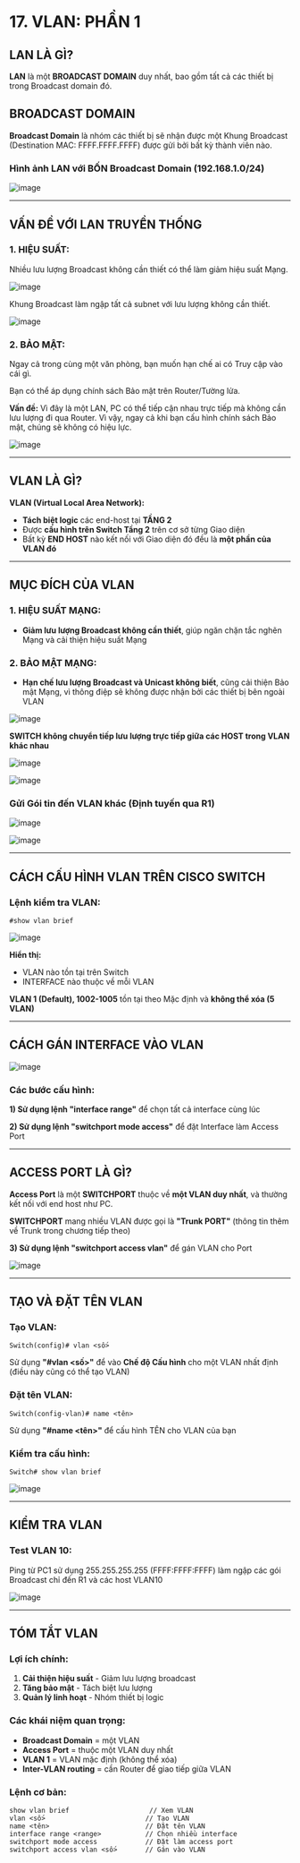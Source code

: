 # 17. VLAN: PHẦN 1

## LAN LÀ GÌ?

**LAN** là một **BROADCAST DOMAIN** duy nhất, bao gồm tất cả các thiết bị trong Broadcast domain đó.

## BROADCAST DOMAIN

**Broadcast Domain** là nhóm các thiết bị sẽ nhận được một Khung Broadcast (Destination MAC: FFFF.FFFF.FFFF) được gửi bởi bất kỳ thành viên nào.

### Hình ảnh LAN với BỐN Broadcast Domain (192.168.1.0/24)

![image](https://github.com/psaumur/CCNA/assets/106411237/de712483-e881-41f5-9525-576216186498)

---

## VẤN ĐỀ VỚI LAN TRUYỀN THỐNG

### 1. HIỆU SUẤT:
Nhiều lưu lượng Broadcast không cần thiết có thể làm giảm hiệu suất Mạng.

![image](https://github.com/psaumur/CCNA/assets/106411237/a807fdc5-27b9-4735-8b8d-51bdc0c91a8c)

Khung Broadcast làm ngập tất cả subnet với lưu lượng không cần thiết.

![image](https://github.com/psaumur/CCNA/assets/106411237/fcd03904-a193-4423-8940-09be1df1bd2c)

### 2. BẢO MẬT:
Ngay cả trong cùng một văn phòng, bạn muốn hạn chế ai có Truy cập vào cái gì.

Bạn có thể áp dụng chính sách Bảo mật trên Router/Tường lửa.

**Vấn đề:** Vì đây là một LAN, PC có thể tiếp cận nhau trực tiếp mà không cần lưu lượng đi qua Router. Vì vậy, ngay cả khi bạn cấu hình chính sách Bảo mật, chúng sẽ không có hiệu lực.

![image](https://github.com/psaumur/CCNA/assets/106411237/7bd562fc-7dff-4692-81d7-c026b007df8f)

---

## VLAN LÀ GÌ?

**VLAN (Virtual Local Area Network):**

- **Tách biệt logic** các end-host tại **TẦNG 2**
- Được **cấu hình trên Switch Tầng 2** trên cơ sở từng Giao diện
- Bất kỳ **END HOST** nào kết nối với Giao diện đó đều là **một phần của VLAN đó**

---

## MỤC ĐÍCH CỦA VLAN

### 1. HIỆU SUẤT MẠNG:
- **Giảm lưu lượng Broadcast không cần thiết**, giúp ngăn chặn tắc nghẽn Mạng và cải thiện hiệu suất Mạng

### 2. BẢO MẬT MẠNG:
- **Hạn chế lưu lượng Broadcast và Unicast không biết**, cũng cải thiện Bảo mật Mạng, vì thông điệp sẽ không được nhận bởi các thiết bị bên ngoài VLAN

![image](https://github.com/psaumur/CCNA/assets/106411237/fae2f1ed-ffc3-4d91-adf7-16a67c2dc5aa)

**SWITCH không chuyển tiếp lưu lượng trực tiếp giữa các HOST trong VLAN khác nhau**

![image](https://github.com/psaumur/CCNA/assets/106411237/2e5834e9-9096-46eb-bb96-ba8459338107)

![image](https://github.com/psaumur/CCNA/assets/106411237/3046f727-fad4-421e-85ef-63a73e109f83)

### Gửi Gói tin đến VLAN khác (Định tuyến qua R1)

![image](https://github.com/psaumur/CCNA/assets/106411237/7090ef6d-ce8c-454f-b80d-f6dfd82745c8)

![image](https://github.com/psaumur/CCNA/assets/106411237/b7237602-5b46-4c31-bd75-2e50e0fb1017)

---

## CÁCH CẤU HÌNH VLAN TRÊN CISCO SWITCH

### Lệnh kiểm tra VLAN:

```
#show vlan brief
```

![image](https://github.com/psaumur/CCNA/assets/106411237/13ce8382-6aea-484e-9580-d91c98189522)

**Hiển thị:**
- VLAN nào tồn tại trên Switch
- INTERFACE nào thuộc về mỗi VLAN

**VLAN 1 (Default), 1002-1005** tồn tại theo Mặc định và **không thể xóa (5 VLAN)**

---

## CÁCH GÁN INTERFACE VÀO VLAN

![image](https://github.com/psaumur/CCNA/assets/106411237/ed31145d-7949-4c68-b88a-97716beaf074)

### Các bước cấu hình:

**1) Sử dụng lệnh "interface range"** để chọn tất cả interface cùng lúc

**2) Sử dụng lệnh "switchport mode access"** để đặt Interface làm Access Port

---

## ACCESS PORT LÀ GÌ?

**Access Port** là một **SWITCHPORT** thuộc về **một VLAN duy nhất**, và thường kết nối với end host như PC.

**SWITCHPORT** mang nhiều VLAN được gọi là **"Trunk PORT"** (thông tin thêm về Trunk trong chương tiếp theo)

**3) Sử dụng lệnh "switchport access vlan"** để gán VLAN cho Port

![image](https://github.com/psaumur/CCNA/assets/106411237/b1bdb937-3707-496f-bc49-445df354d16b)

---

## TẠO VÀ ĐẶT TÊN VLAN

### Tạo VLAN:
```
Switch(config)# vlan <số>
```
Sử dụng **"#vlan <số>"** để vào **Chế độ Cấu hình** cho một VLAN nhất định (điều này cũng có thể tạo VLAN)

### Đặt tên VLAN:
```
Switch(config-vlan)# name <tên>
```
Sử dụng **"#name <tên>"** để cấu hình TÊN cho VLAN của bạn

### Kiểm tra cấu hình:
```
Switch# show vlan brief
```

![image](https://github.com/psaumur/CCNA/assets/106411237/2f7d26d8-9b2a-43a3-b213-fec4f984a309)

---

## KIỂM TRA VLAN

### Test VLAN 10:

Ping từ PC1 sử dụng 255.255.255.255 (FFFF:FFFF:FFFF) làm ngập các gói Broadcast chỉ đến R1 và các host VLAN10

![image](https://github.com/psaumur/CCNA/assets/106411237/5c64e485-f492-4436-9c1d-3a1ab20fbe05)

---

## TÓM TẮT VLAN

### Lợi ích chính:
1. **Cải thiện hiệu suất** - Giảm lưu lượng broadcast
2. **Tăng bảo mật** - Tách biệt lưu lượng
3. **Quản lý linh hoạt** - Nhóm thiết bị logic

### Các khái niệm quan trọng:
- **Broadcast Domain** = một VLAN
- **Access Port** = thuộc một VLAN duy nhất
- **VLAN 1** = VLAN mặc định (không thể xóa)
- **Inter-VLAN routing** = cần Router để giao tiếp giữa VLAN

### Lệnh cơ bản:
```
show vlan brief                    // Xem VLAN
vlan <số>                         // Tạo VLAN
name <tên>                        // Đặt tên VLAN
interface range <range>           // Chọn nhiều interface
switchport mode access            // Đặt làm access port
switchport access vlan <số>       // Gán vào VLAN
```
